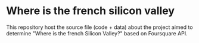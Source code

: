 # Where is the french silicon valley

This repository host the source file (code + data) about the project aimed to determine "Where is the french Silicon Valley?" based on Foursquare API.
